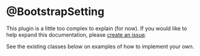 <!-- @file Documentation for the @BootstrapSetting annotated discovery plugin. -->
<!-- @defgroup -->
<!-- @ingroup -->
# @BootstrapSetting

This plugin is a little too complex to explain (for now). If you would like to
help expand this documentation, please [create an issue](https://www.drupal.org/node/add/project-issue/bootstrap).

See the existing classes below on examples of how to implement your own.
